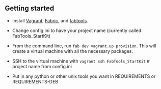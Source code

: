 Getting started
---------------

* Install [Vagrant](http://vagrantup.com),
  [Fabric](http://fabric.readthedocs.org/en/latest/installation.html),
  and [fabtools](http://fabtools.readthedocs.org/en/latest/).

* Change config.ini to have your project name (currently called FabTools_StartKit)

* From the command line, run `fab dev vagrant.up provision`. This will
  create a virtual machine with all the necessary packages.

* SSH to the virtual machine with `vagrant ssh FabTools_StartKit` # project name from config.ini

* Put in any python or other unix tools you want in REQUIREMENTS or REQUIREMENTS-DEB
